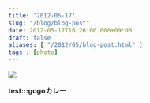 ```yaml
---
title: '2012-05-17'
slug: "/blog/blog-post"
date: 2012-05-17T16:26:00.000+09:00
draft: false
aliases: [ "/2012/05/blog-post.html" ]
tags : [photo]
---
```


  
![](http://68.media.tumblr.com/tumblr_m46844uWSc1rwrdpxo1_400.jpg)  

  
  

**test:::gogoカレー**